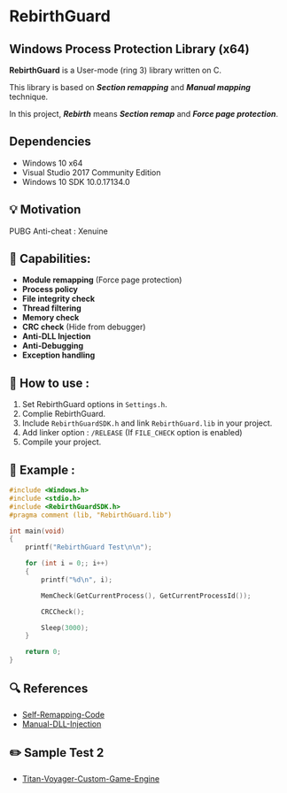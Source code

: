 # RebirthGuard

## Windows Process Protection Library (x64)

__RebirthGuard__ is a User-mode (ring 3) library written on C.

This library is based on *__Section remapping__* and *__Manual mapping__* technique.

In this project, *__Rebirth__* means *__Section remap__* and *__Force page protection__*.

## Dependencies
* Windows 10 x64
* Visual Studio 2017 Community Edition
* Windows 10 SDK 10.0.17134.0

## :bulb: Motivation
PUBG Anti-cheat : Xenuine 

## :page_facing_up: Capabilities:
* __Module remapping__ (Force page protection)
* __Process policy__
* __File integrity check__
* __Thread filtering__
* __Memory check__
* __CRC check__ (Hide from debugger)
* __Anti-DLL Injection__
* __Anti-Debugging__
* __Exception handling__


## :wrench: How to use :
1. Set RebirthGuard options in `Settings.h`.
2. Complie RebirthGuard.
3. Include `RebirthGuardSDK.h` and link `RebirthGuard.lib` in your project.
4. Add linker option : `/RELEASE` (If `FILE_CHECK` option is enabled)
5. Compile your project.

## :memo: Example :
```CPP
#include <Windows.h>
#include <stdio.h>
#include <RebirthGuardSDK.h>
#pragma comment (lib, "RebirthGuard.lib")

int main(void)
{
	printf("RebirthGuard Test\n\n");

	for (int i = 0;; i++)
	{
		printf("%d\n", i);

		MemCheck(GetCurrentProcess(), GetCurrentProcessId());

		CRCCheck();

		Sleep(3000);
	}

	return 0;
}
```


## :mag: References
* [Self-Remapping-Code](https://github.com/changeofpace/Self-Remapping-Code)
* [Manual-DLL-Injection](http://www.rohitab.com/discuss/topic/40761-manual-dll-injection/)

## :pencil2: Sample Test 2
* [Titan-Voyager-Custom-Game-Engine](https://github.com/TheFearlessHobbit/Titan-Voyager-Custom-Game-Engine)
